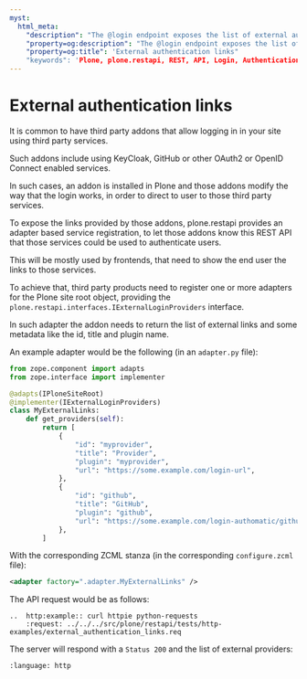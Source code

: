 ```yaml
---
myst:
  html_meta:
    "description": "The @login endpoint exposes the list of external authentication services that may be used in the Plone site."
    "property=og:description": "The @login endpoint exposes the list of external authentication services that may be used in the Plone site."
    "property=og:title": 'External authentication links"
    "keywords": 'Plone, plone.restapi, REST, API, Login, Authentication, External services"
---
```


# External authentication links

It is common to have third party addons that allow logging in in your site using third party services.

Such addons include using KeyCloak, GitHub or other OAuth2 or OpenID Connect enabled services.

In such cases, an addon is installed in Plone and those addons modify the way that the login works, in order to direct to user to those third party services.

To expose the links provided by those addons, plone.restapi provides an adapter based service registration, to let those addons know this REST API that those services could be used to authenticate users.

This will be mostly used by frontends, that need to show the end user the links to those services.

To achieve that, third party products need to register one or more adapters for the Plone site root object, providing the `plone.restapi.interfaces.IExternalLoginProviders` interface.

In such adapter the addon needs to return the list of external links and some metadata like the id, title and plugin name.

An example adapter would be the following (in an `adapter.py` file):

```python
from zope.component import adapts
from zope.interface import implementer

@adapts(IPloneSiteRoot)
@implementer(IExternalLoginProviders)
class MyExternalLinks:
    def get_providers(self):
        return [
            {
                "id": "myprovider",
                "title": "Provider",
                "plugin": "myprovider",
                "url": "https://some.example.com/login-url",
            },
            {
                "id": "github",
                "title": "GitHub",
                "plugin": "github",
                "url": "https://some.example.com/login-authomatic/github",
            },
        ]
```

With the corresponding ZCML stanza (in the corresponding `configure.zcml` file):

```xml
<adapter factory=".adapter.MyExternalLinks" />
```

The API request would be as follows:

```{eval-rst}
..  http:example:: curl httpie python-requests
    :request: ../../../src/plone/restapi/tests/http-examples/external_authentication_links.req
```

The server will respond with a `Status 200` and the list of external providers:

```{literalinclude} ../../../src/plone/restapi/tests/http-examples/external_authentication_links.resp
:language: http
```
